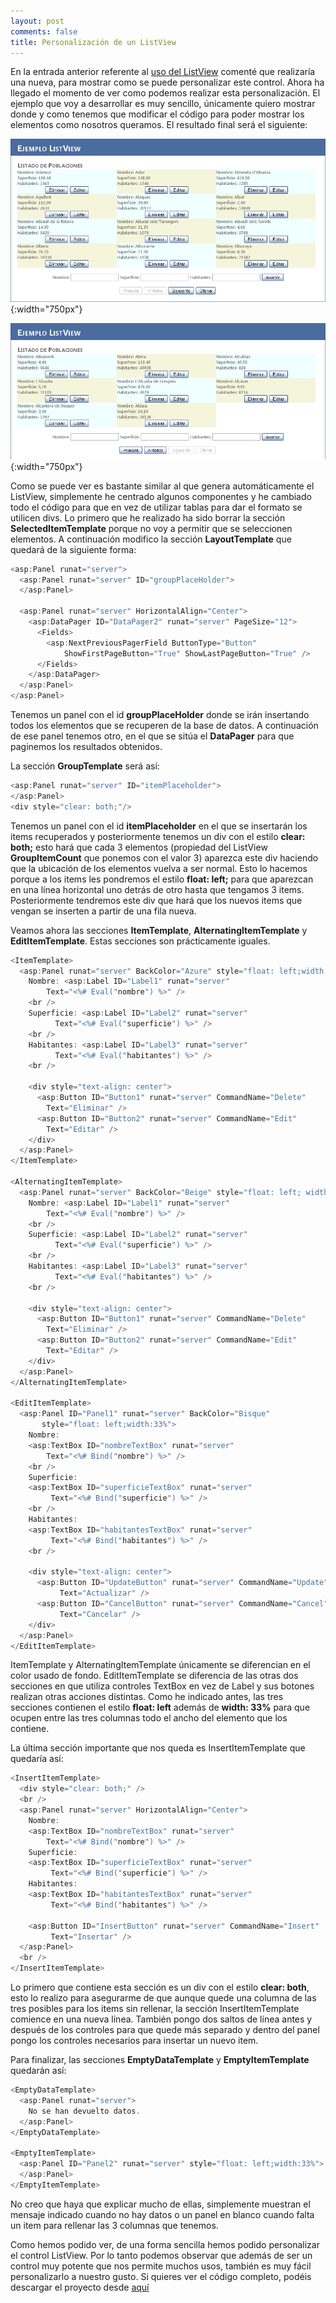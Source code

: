```yaml
---
layout: post
comments: false
title: Personalización de un ListView
---
```


En la entrada anterior referente al [uso del ListView](/2011/06/02/control-listview-asp-net.html) comenté que realizaría una nueva, para mostrar como se puede personalizar este control. Ahora ha llegado el momento de ver como podemos realizar esta personalización. El ejemplo que voy a desarrollar es muy sencillo, únicamente quiero mostrar donde y como tenemos que modificar el código para poder mostrar los elementos como nosotros queramos. El resultado final será el siguiente:

<!--more-->

![ListView personalizado 1](/uploads/posts/images/final1-ListView2.png){:width="750px"}

![ListView personalizado 2](/uploads/posts/images/final2-ListView2.png){:width="750px"}

Como se puede ver es bastante similar al que genera automáticamente el ListView, simplemente he centrado algunos componentes y he cambiado todo el código para que en vez de utilizar tablas para dar el formato se utilicen divs. Lo primero que he realizado ha sido borrar la sección **SelectedItemTemplate** porque no voy a permitir que se seleccionen elementos. A continuación modifico la sección **LayoutTemplate** que quedará de la siguiente forma:

``` csharp
<asp:Panel runat="server">
  <asp:Panel runat="server" ID="groupPlaceHolder">
  </asp:Panel>

  <asp:Panel runat="server" HorizontalAlign="Center">
    <asp:DataPager ID="DataPager2" runat="server" PageSize="12">
      <Fields>
        <asp:NextPreviousPagerField ButtonType="Button" 
            ShowFirstPageButton="True" ShowLastPageButton="True" />
      </Fields>
    </asp:DataPager>
  </asp:Panel>
</asp:Panel>
```

Tenemos un panel con el id **groupPlaceHolder** donde se irán insertando todos los elementos que se recuperen de la base de datos. A continuación de ese panel tenemos otro, en el que se sitúa el **DataPager** para que paginemos los resultados obtenidos.

La sección **GroupTemplate** será así:

``` csharp
<asp:Panel runat="server" ID="itemPlaceholder">
</asp:Panel>
<div style="clear: both;"/>
```

Tenemos un panel con el id **itemPlaceholder** en el que se insertarán los items recuperados y posteriormente tenemos un div con el estilo **clear: both;** esto hará que cada 3 elementos (propiedad del ListView **GroupItemCount** que ponemos con el valor 3) aparezca este div haciendo que la ubicación de los elementos vuelva a ser normal. Esto lo hacemos porque a los items les pondremos el estilo **float: left;** para que aparezcan en una línea horizontal uno detrás de otro hasta que tengamos 3 items. Posteriormente tendremos este div que hará que los nuevos items que vengan se inserten a partir de una fila nueva.


Veamos ahora las secciones **ItemTemplate**, **AlternatingItemTemplate** y **EditItemTemplate**. Estas secciones son prácticamente iguales.

``` csharp
<ItemTemplate>
  <asp:Panel runat="server" BackColor="Azure" style="float: left;width:33%">
    Nombre: <asp:Label ID="Label1" runat="server" 
        Text="<%# Eval("nombre") %>" />
    <br />
    Superficie: <asp:Label ID="Label2" runat="server" 
          Text="<%# Eval("superficie") %>" />
    <br />
    Habitantes: <asp:Label ID="Label3" runat="server" 
          Text="<%# Eval("habitantes") %>" />
    <br /> 

    <div style="text-align: center">     
      <asp:Button ID="Button1" runat="server" CommandName="Delete" 
        Text="Eliminar" />
      <asp:Button ID="Button2" runat="server" CommandName="Edit" 
        Text="Editar" />
    </div>                  
  </asp:Panel>
</ItemTemplate>

<AlternatingItemTemplate>
  <asp:Panel runat="server" BackColor="Beige" style="float: left; width:33%">
    Nombre: <asp:Label ID="Label1" runat="server" 
        Text="<%# Eval("nombre") %>" />
    <br />
    Superficie: <asp:Label ID="Label2" runat="server" 
          Text="<%# Eval("superficie") %>" />
    <br />
    Habitantes: <asp:Label ID="Label3" runat="server" 
          Text="<%# Eval("habitantes") %>" />
    <br />  
                    
    <div style="text-align: center">  
      <asp:Button ID="Button1" runat="server" CommandName="Delete" 
        Text="Eliminar" />
      <asp:Button ID="Button2" runat="server" CommandName="Edit" 
        Text="Editar" />
    </div>
  </asp:Panel>
</AlternatingItemTemplate>

<EditItemTemplate>
  <asp:Panel ID="Panel1" runat="server" BackColor="Bisque" 
       style="float: left;width:33%">
    Nombre:
    <asp:TextBox ID="nombreTextBox" runat="server" 
        Text="<%# Bind("nombre") %>" />
    <br />
    Superficie:
    <asp:TextBox ID="superficieTextBox" runat="server" 
         Text="<%# Bind("superficie") %>" />
    <br />
    Habitantes:
    <asp:TextBox ID="habitantesTextBox" runat="server" 
         Text="<%# Bind("habitantes") %>" />
    <br />

    <div style="text-align: center">  
      <asp:Button ID="UpdateButton" runat="server" CommandName="Update" 
           Text="Actualizar" />
      <asp:Button ID="CancelButton" runat="server" CommandName="Cancel" 
           Text="Cancelar" />
    </div>
  </asp:Panel>
</EditItemTemplate>
```

ItemTemplate y AlternatingItemTemplate únicamente se diferencian en el color usado de fondo. EditItemTemplate se diferencia de las otras dos secciones en que utiliza controles TextBox en vez de Label y sus botones realizan otras acciones distintas. Como he indicado antes, las tres secciones contienen el estilo **float: left** además de **width: 33%** para que ocupen entre las tres columnas todo el ancho del elemento que los contiene.

La última sección importante que nos queda es InsertItemTemplate que quedaría así:

``` csharp
<InsertItemTemplate>
  <div style="clear: both;" />
  <br />
  <asp:Panel runat="server" HorizontalAlign="Center">
    Nombre: 
    <asp:TextBox ID="nombreTextBox" runat="server" 
        Text="<%# Bind("nombre") %>" />
    Superficie: 
    <asp:TextBox ID="superficieTextBox" runat="server"
         Text="<%# Bind("superficie") %>" />
    Habitantes: 
    <asp:TextBox ID="habitantesTextBox" runat="server"
         Text="<%# Bind("habitantes") %>" />
                    
    <asp:Button ID="InsertButton" runat="server" CommandName="Insert"
         Text="Insertar" />
  </asp:Panel>
  <br />
</InsertItemTemplate>
```

Lo primero que contiene esta sección es un div con el estilo **clear: both**, esto lo realizo para asegurarme de que aunque quede una columna de las tres posibles para los items sin rellenar, la sección InsertItemTemplate comience en una nueva línea. También pongo dos saltos de línea antes y después de los controles para que quede más separado y dentro del panel pongo los controles necesarios para insertar un nuevo item.

Para finalizar, las secciones **EmptyDataTemplate** y **EmptyItemTemplate** quedarán así:

``` csharp
<EmptyDataTemplate>
  <asp:Panel runat="server">
    No se han devuelto datos.
  </asp:Panel>
</EmptyDataTemplate>

<EmptyItemTemplate>
  <asp:Panel ID="Panel2" runat="server" style="float: left;width:33%">
  </asp:Panel>
</EmptyItemTemplate>
```

No creo que haya que explicar mucho de ellas, simplemente muestran el mensaje indicado cuando no hay datos o un panel en blanco cuando falta un item para rellenar las 3 columnas que tenemos.

Como hemos podido ver, de una forma sencilla hemos podido personalizar el control ListView. Por lo tanto podemos observar que además de ser un control muy potente que nos permite muchos usos, también es muy fácil personalizarlo a nuestro gusto. Si quieres ver el código completo, podéis descargar el proyecto desde [aquí](/uploads/posts/samples/ListViewSample2.rar)